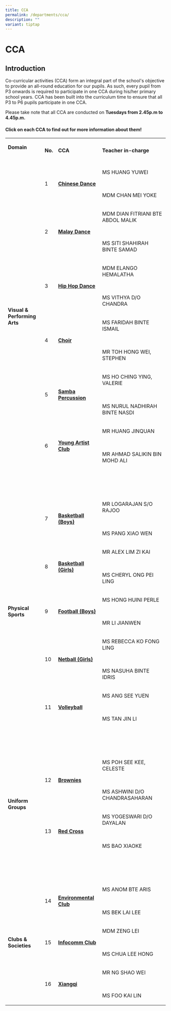 ```yaml
---
title: CCA
permalink: /departments/cca/
description: ""
variant: tiptap
---
```

<h1>CCA</h1><h2>Introduction</h2><p>Co-curricular activities (CCA) form an integral part of the school's objective to provide an all-round education for our pupils. As such, every pupil from P3 onwards is required to participate in one CCA during his/her primary school years. CCA has been built into the curriculum time to ensure that all P3 to P6 pupils participate in one CCA.</p><p>Please take note that all CCA are conducted on&nbsp;<strong>Tuesdays from 2.45p.m to 4.45p.m.</strong></p><h4>Click on each CCA to find out&nbsp;for more information about them!</h4><table><tbody><tr><td rowspan="1" colspan="1"><p><strong>Domain<br><br></strong></p></td><td rowspan="1" colspan="1"><p><strong>No.</strong></p></td><td rowspan="1" colspan="1"><p><strong>CCA</strong></p></td><td rowspan="1" colspan="1"><p><strong>Teacher in-charge</strong></p></td></tr><tr><td rowspan="6" colspan="1"><p><strong>Visual &amp;<br>Performing Arts</strong><br></p></td><td rowspan="1" colspan="1"><p>1</p></td><td rowspan="1" colspan="1"><p><strong><a href="/files/ChineseDance.pdf" rel="noopener noreferrer nofollow" target="_blank">Chinese Dance</a></strong></p></td><td rowspan="1" colspan="1"><p>MS HUANG YUWEI</p><p><br></p><p>MDM CHAN MEI YOKE</p></td></tr><tr><td rowspan="1" colspan="1"><p>2</p></td><td rowspan="1" colspan="1"><p><strong><a href="/files/MalayDance.pdf" rel="noopener noreferrer nofollow" target="_blank">Malay Dance</a></strong></p></td><td rowspan="1" colspan="1"><p>MDM DIAN FITRIANI BTE ABDOL MALIK</p><p><br></p><p>MS SITI SHAHIRAH BINTE SAMAD</p></td></tr><tr><td rowspan="1" colspan="1"><p>3</p></td><td rowspan="1" colspan="1"><p><strong><a href="/files/HipHopDance.pdf" rel="noopener noreferrer nofollow" target="_blank">Hip Hop Dance</a></strong></p></td><td rowspan="1" colspan="1"><p>MDM ELANGO HEMALATHA</p><p><br></p><p>MS VITHYA D/O CHANDRA</p></td></tr><tr><td rowspan="1" colspan="1"><p>4</p></td><td rowspan="1" colspan="1"><p><strong><a href="/files/Choir.pdf" rel="noopener noreferrer nofollow" target="_blank">Choir</a></strong></p></td><td rowspan="1" colspan="1"><p>MS FARIDAH BINTE ISMAIL</p><p><br></p><p>MR TOH HONG WEI, STEPHEN<br></p></td></tr><tr><td rowspan="1" colspan="1"><p>5</p></td><td rowspan="1" colspan="1"><p><strong><a href="/files/SambaPercussion.pdf" rel="noopener noreferrer nofollow" target="_blank">Samba Percussion</a></strong></p></td><td rowspan="1" colspan="1"><p>MS HO CHING YING, VALERIE</p><p><br></p><p>MS NURUL NADHIRAH BINTE NASDI</p></td></tr><tr><td rowspan="1" colspan="1"><p>6</p></td><td rowspan="1" colspan="1"><p><strong><a href="/files/YAC.pdf" rel="noopener noreferrer nofollow" target="_blank">Young Artist Club</a></strong></p></td><td rowspan="1" colspan="1"><p>MR HUANG JINQUAN</p><p><br></p><p>MR AHMAD SALIKIN BIN MOHD ALI</p></td></tr><tr><td rowspan="1" colspan="1"><p></p></td><td rowspan="1" colspan="1"><p><br><br></p></td><td rowspan="1" colspan="1"><p></p></td><td rowspan="1" colspan="1"><p></p></td></tr><tr><td rowspan="5" colspan="1"><p><strong>Physical Sports</strong></p></td><td rowspan="1" colspan="1"><p>7</p></td><td rowspan="1" colspan="1"><p><strong><a href="/files/BasketballBoys.pdf" rel="noopener noreferrer nofollow" target="_blank">Basketball (Boys)</a></strong></p></td><td rowspan="1" colspan="1"><p>MR LOGARAJAN S/O RAJOO</p><p><br></p><p>MS PANG XIAO WEN</p></td></tr><tr><td rowspan="1" colspan="1"><p>8</p></td><td rowspan="1" colspan="1"><p><strong><a href="/files/BasketballGirls.pdf" rel="noopener noreferrer nofollow" target="_blank">Basketball (Girls)</a></strong></p></td><td rowspan="1" colspan="1"><p>MR ALEX LIM ZI KAI</p><p><br></p><p>MS CHERYL ONG PEI LING</p></td></tr><tr><td rowspan="1" colspan="1"><p>9</p></td><td rowspan="1" colspan="1"><p><strong><a href="/files/Football.pdf" rel="noopener noreferrer nofollow" target="_blank">Football (Boys)</a></strong></p></td><td rowspan="1" colspan="1"><p>MS HONG HUINI PERLE</p><p><br></p><p>MR LI JIANWEN</p></td></tr><tr><td rowspan="1" colspan="1"><p>10</p></td><td rowspan="1" colspan="1"><p><strong><a href="/files/Netball.pdf" rel="noopener noreferrer nofollow" target="_blank">Netball (Girls)</a></strong></p></td><td rowspan="1" colspan="1"><p>MS REBECCA KO FONG LING</p><p><br></p><p>MS NASUHA BINTE IDRIS</p></td></tr><tr><td rowspan="1" colspan="1"><p>11</p></td><td rowspan="1" colspan="1"><p><strong><a href="/files/Volleyball.pdf" rel="noopener noreferrer nofollow" target="_blank">Volleyball</a></strong></p></td><td rowspan="1" colspan="1"><p>MS ANG SEE YUEN<br></p><p><br></p><p>MS TAN JIN LI</p></td></tr><tr><td rowspan="1" colspan="1"><p></p></td><td rowspan="1" colspan="1"><p><br><br></p></td><td rowspan="1" colspan="1"><p></p></td><td rowspan="1" colspan="1"><p></p></td></tr><tr><td rowspan="2" colspan="1"><p><strong>Uniform Groups</strong></p></td><td rowspan="1" colspan="1"><p>12</p></td><td rowspan="1" colspan="1"><p><strong><a href="/files/Brownies.pdf" rel="noopener noreferrer nofollow" target="_blank">Brownies</a></strong></p></td><td rowspan="1" colspan="1"><p>MS POH SEE KEE, CELESTE</p><p><br></p><p>MS ASHWINI D/O CHANDRASAHARAN</p></td></tr><tr><td rowspan="1" colspan="1"><p>13</p></td><td rowspan="1" colspan="1"><p><strong><a href="/files/RedCross.pdf" rel="noopener noreferrer nofollow" target="_blank">Red Cross</a></strong></p></td><td rowspan="1" colspan="1"><p>MS YOGESWARI D/O DAYALAN</p><p><br></p><p>MS BAO XIAOKE</p></td></tr><tr><td rowspan="1" colspan="1"><p></p></td><td rowspan="1" colspan="1"><p><br><br></p></td><td rowspan="1" colspan="1"><p></p></td><td rowspan="1" colspan="1"><p></p></td></tr><tr><td rowspan="3" colspan="1"><p><strong>Clubs &amp; Societies</strong></p></td><td rowspan="1" colspan="1"><p>14</p></td><td rowspan="1" colspan="1"><p><strong><a href="/files/EnvironmentalClub.pdf" rel="noopener noreferrer nofollow" target="_blank">Environmental Club</a></strong></p></td><td rowspan="1" colspan="1"><p>MS ANOM BTE ARIS</p><p><br></p><p>MS BEK LAI LEE</p></td></tr><tr><td rowspan="1" colspan="1"><p>15</p></td><td rowspan="1" colspan="1"><p><strong><a href="/files/InfocommClub.pdf" rel="noopener noreferrer nofollow" target="_blank">Infocomm Club</a></strong></p></td><td rowspan="1" colspan="1"><p>MDM ZENG LEI</p><p><br></p><p>MS CHUA LEE HONG</p></td></tr><tr><td rowspan="1" colspan="1"><p>16</p></td><td rowspan="1" colspan="1"><p><strong><a href="/files/Xiangqi.pdf" rel="noopener noreferrer nofollow" target="_blank">Xiangqi</a></strong></p></td><td rowspan="1" colspan="1"><p>MR NG SHAO WEI</p><p><br></p><p>MS FOO KAI LIN</p></td></tr></tbody></table><p></p>